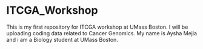 # ITCGA_Workshop
This is my first repository for ITCGA workshop at UMass Boston. I will be uploading coding data related to Cancer Genomics. 
My name is Aysha Mejia and i am a Biology student at UMass Boston. 
